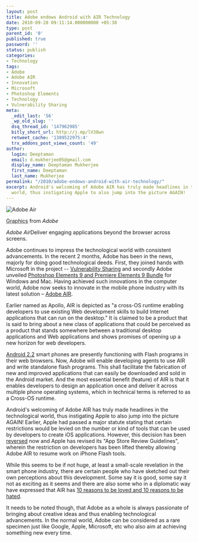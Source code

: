 ```yaml
---
layout: post
title: Adobe endows Android with AIR Technology
date: 2010-09-28 09:11:14.000000000 +05:30
type: post
parent_id: '0'
published: true
password: ''
status: publish
categories:
- Technology
tags:
- Adobe
- Adobe AIR
- Innovation
- Microsoft
- Photoshop Elements
- Technology
- Vulnerability Sharing
meta:
  _edit_last: '56'
  _wp_old_slug: ''
  dsq_thread_id: '147962985'
  bitly_short_url: http://j.mp/lV38wn
  retweet_cache: '1309522975:4'
  trx_addons_post_views_count: '49'
author:
  login: Deeptaman
  email: d.mukherjee05@gmail.com
  display_name: Deeptaman Mukherjee
  first_name: Deeptaman
  last_name: Mukherjee
permalink: "/2010/adobe-endows-android-with-air-technology/"
excerpt: Android's welcoming of Adobe AIR has truly made headlines in the technological
  world, thus instigating Apple to also jump into the picture AGAIN!
---
```

<div class="figure"><img src="{{ site.baseurl }}/assets/2010/09/adobe-air-logo.jpg" alt="Adobe Air" />
<p class="credit"><abbr class="type" title="Graphics">Graphics</abbr> from <cite>Adobe</cite></p>
<p class="caption"><em class="title">Adobe Air</em>Deliver engaging applications beyond the browser across screens.</p>
</div>
<p><!--more--></p>
<p>Adobe continues to impress the technological world with consistent advancements. In the recent 2 months, Adobe has been in the news, majorly for doing good technological deeds. First, they joined hands with Microsoft in the project -- <a href="http://brajeshwar.wpengine.com/2010/microsoft-and-adobe-join-hands-in-vulnerability-sharing/">Vulnerability Sharing</a> and secondly Adobe unveiled <a href="http://brajeshwar.wpengine.com/2010/adobe-unveils-photoshop-elements-9-premiere-elements-9-bundle-for-windows-and-mac/">Photoshop Elements 9 and Premiere Elements 9 Bundle</a> for Windows and Mac. Having achieved such innovations in the computer world, Adobe now seeks to innovate in the mobile phone industry with its latest solution &#8211; <a href="http://www.adobe.com/products/air/">Adobe AIR</a>.</p>
<p>Earlier named as Apollo, AIR is depicted as "a cross-OS runtime enabling developers to use existing Web development skills to build Internet applications that can run on the desktop." It is claimed to be a product that is said to bring about a new class of applications that could be perceived as a product that stands somewhere between a traditional desktop applications and Web applications and shows promises of opening up a new horizon for web developers. </p>
<p><a href="http://www.android.com/">Android 2.2</a> smart phones are presently functioning with Flash programs in their web browsers. Now, Adobe will enable developing agents to use AIR and write standalone flash programs. This shall facilitate the fabrication of new and improved applications that can easily be downloaded and sold in the Android market. And the most essential benefit (feature) of AIR is that it enables developers to design an application once and deliver it across multiple phone operating systems, which in technical terms is referred to as a Cross-OS runtime. </p>
<p>Android's welcoming of Adobe AIR has truly made headlines in the technological world, thus instigating Apple to also jump into the picture AGAIN! Earlier, Apple had passed a major statute stating that certain restrictions would be levied on the number or kind of tools that can be used by developers to create iOS applications. However, this decision has been <a href="http://www.pcmag.com/article2/0,2817,2368965,00.asp">reversed</a> now and Apple has revised its "App Store Review Guidelines", wherein the restriction on developers has been lifted thereby allowing Adobe AIR to resume work on iPhone Flash tools. </p>
<p>While this seems to be if not huge, at least a small-scale revelation in the smart phone industry, there are certain people who have sketched out their own perceptions about this development. Some say it is good, some say it not as exciting as it seems and there are also some who in a diplomatic way have expressed that AIR has <a href="http://www.itwriting.com/blog/?p=310">10 reasons to be loved and 10 reasons to be hated</a>. </p>
<p>It needs to be noted though, that Adobe as a whole is always passionate of bringing about creative ideas and thus enabling technological advancements. In the normal world, Adobe can be considered as a rare specimen just like Google, Apple, Microsoft, etc who also aim at achieving something new every time. </p>
